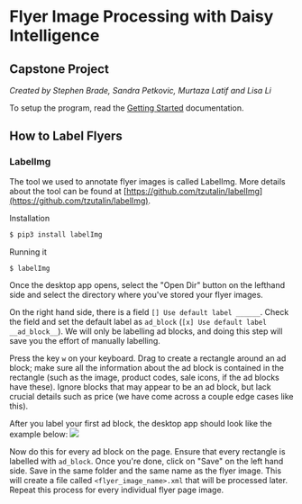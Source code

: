 # Flyer Image Processing with Daisy Intelligence

## Capstone Project

_Created by Stephen Brade, Sandra Petkovic, Murtaza Latif and Lisa Li_

To setup the program, read the [Getting Started](docs/GettingStarted.md) documentation.

## How to Label Flyers

### LabelImg

The tool we used to annotate flyer images is called LabelImg. More details about the tool can be found at [https://github.com/tzutalin/labelImg](https://github.com/tzutalin/labelImg).

Installation

```bash
$ pip3 install labelImg
```

Running it

```bash
$ labelImg
```

Once the desktop app opens, select the "Open Dir" button on the lefthand side and select the directory where you've stored your flyer images.

On the right hand side, there is a field `[] Use default label ______`. Check the field and set the default label as `ad_block` (`[x] Use default label __ad_block__`). We will only be labelling ad blocks, and doing this step will save you the effort of manually labelling.

Press the key `w` on your keyboard. Drag to create a rectangle around an ad block; make sure all the information about the ad block is contained in the rectangle (such as the image, product codes, sale icons, if the ad blocks have these). Ignore blocks that may appear to be an ad block, but lack crucial details such as price (we have come across a couple edge cases like this).

After you label your first ad block, the desktop app should look like the example below:
![](README_images/labelImg1.png)

Now do this for every ad block on the page. Ensure that every rectangle is labelled with `ad_block`. Once you're done, click on "Save" on the left hand side. Save in the same folder and the same name as the flyer image. This will create a file called `<flyer_image_name>.xml` that will be processed later. Repeat this process for every individual flyer page image.
